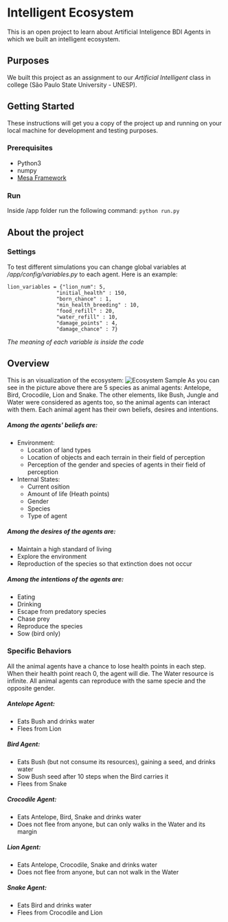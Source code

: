 # Intelligent Ecosystem
This is an open project to learn about Artificial Inteligence BDI Agents in which we built an intelligent ecosystem.
## Purposes
We built this project as an assignment to our *Artificial Intelligent* class in college (São Paulo State University - UNESP).
## Getting Started
These instructions will get you a copy of the project up and running on your local machine for development and testing purposes.

### Prerequisites
- Python3
- numpy
- [Mesa Framework](https://github.com/projectmesa/mesa/blob/master/docs/index.rst)

### Run
Inside /app folder run the following command:
``` python run.py ```

## About the project
### Settings
To test different simulations you can change global variables at */app/config/variables.py* to each agent. Here is an example:
```
lion_variables = {"lion_num": 5,
				"initial_health" : 150, 
				"born_chance" : 1,
				"min_health_breeding" : 10,
				"food_refill" : 20,
				"water_refill" : 10,
				"damage_points" : 4,
				"damage_chance" : 7}
```
*The meaning of each variable is inside the code*

## Overview
This is an visualization of the ecosystem:
![Ecosystem Sample](ecosystem_sample.png)
As you can see in the picture above there are 5 species as animal agents: Antelope, Bird, Crocodile, Lion and Snake. The other elements, like Bush, Jungle and Water were considered as agents too, so the animal agents can interact with them.
Each animal agent has their own beliefs, desires and intentions.
##### Among the agents' beliefs are:
- Environment:
    - Location of land types
    - Location of objects and each terrain in their field of perception
    - Perception of the gender and species of agents in their field of perception
- Internal States:
    - Current osition
    - Amount of life (Heath points)
    - Gender
    - Species
    - Type of agent
##### Among the desires of the agents are:
- Maintain a high standard of living
- Explore the environment
- Reproduction of the species so that extinction does not occur
##### Among the intentions of the agents are:
- Eating
- Drinking
- Escape from predatory species
- Chase prey
- Reproduce the species
- Sow (bird only)
### Specific Behaviors
All the animal agents have a chance to lose health points in each step. When their health point reach 0, the agent will die.
The Water resource is infinite.
All animal agents can reproduce with the same specie and the opposite gender.
##### Antelope Agent:
- Eats Bush and drinks water
- Flees from Lion
##### Bird Agent:
- Eats Bush (but not consume its resources), gaining a seed, and drinks water 
- Sow Bush seed after 10 steps when the Bird carries it
- Flees from Snake
##### Crocodile Agent:
- Eats Antelope, Bird, Snake and drinks water
- Does not flee from anyone, but can only walks in the Water and its margin
##### Lion Agent:
- Eats Antelope, Crocodile, Snake and drinks water
- Does not flee from anyone, but can not walk in the Water
##### Snake Agent:
- Eats Bird and drinks water
- Flees from Crocodile and Lion